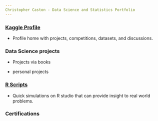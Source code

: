 ```yaml
---
Christopher Caston - Data Science and Statistics Portfolio
---
```


### [Kaggle Profile](https://www.kaggle.com/christophercaston)

 - Profile home with projects, competitions, datasets, and discussions.

### Data Science projects

 - Projects via books

 - personal projects
 
### [R Scripts](https://github.com/Chris-7965/R-Scripts)

 - Quick simulations on R studio that can provide insight to real world problems.

### Certifications

